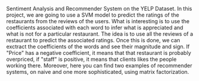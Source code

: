 Sentiment Analysis and Recommender System on the YELP Dataset. 
In this project, we are going to use a SVM model to predict the ratings of the restaurants from the reviews of the users.
What is interesting is to use the coefficients associated with each word to infer what is appreciated and what is not for a particular restaurant.
The idea is to use all the reviews of a restaurant to predict the associated ratings. 
Once this is done, we can exctract the coefficients of the words and see their magnitude and sign. 
If "Price" has a negative coefficient, it means that that restaurant is probably overpriced, if "staff" is positive, it means that clients likes the people working there. 
Moreover, here you can find two examples of recommender systems, on naive and one more sophisticated, using matrix factorization.
